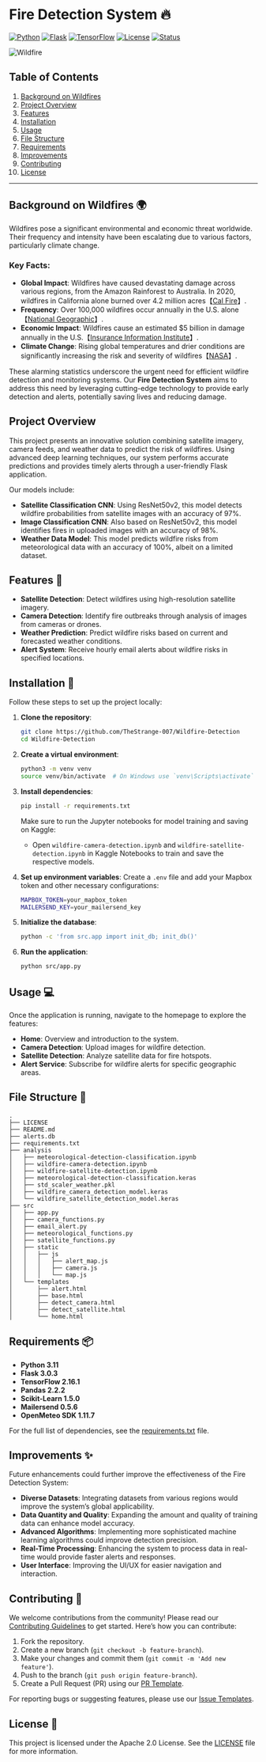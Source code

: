 # Fire Detection System 🔥

[![Python](https://img.shields.io/badge/Python-3.11-blue.svg?logo=python)](https://www.python.org/downloads/release/python-311/)
[![Flask](https://img.shields.io/badge/Flask-3.0.3-lightgrey.svg?logo=flask)](https://flask.palletsprojects.com/en/3.0.x/)
[![TensorFlow](https://img.shields.io/badge/TensorFlow-2.16.1-orange.svg?logo=tensorflow)](https://www.tensorflow.org/)
[![License](https://img.shields.io/badge/License-Apache%202.0-green.svg)](LICENSE)
[![Status](https://img.shields.io/badge/Status-Active-brightgreen.svg)](https://github.com/username/repo)

![Wildfire](https://medforest.net/wp-content/uploads/2019/03/forest-fire-2268725_1280.jpg)

## Table of Contents

1. [Background on Wildfires](#background-on-wildfires)
2. [Project Overview](#project-overview)
3. [Features](#features)
4. [Installation](#installation)
5. [Usage](#usage)
6. [File Structure](#file-structure)
7. [Requirements](#requirements)
8. [Improvements](#improvements)
9. [Contributing](#contributing)
10. [License](#license)

---

## Background on Wildfires 🌍

Wildfires pose a significant environmental and economic threat worldwide. Their frequency and intensity have been escalating due to various factors, particularly climate change.

### Key Facts:

- **Global Impact**: Wildfires have caused devastating damage across various regions, from the Amazon Rainforest to Australia. In 2020, wildfires in California alone burned over 4.2 million acres【[Cal Fire](https://www.fire.ca.gov/incidents/2020/)】.
- **Frequency**: Over 100,000 wildfires occur annually in the U.S. alone【[National Geographic](https://www.nationalgeographic.com/environment/article/wildfires)】.
- **Economic Impact**: Wildfires cause an estimated $5 billion in damage annually in the U.S.【[Insurance Information Institute](https://www.iii.org/fact-statistic/facts-statistics-wildfires)】.
- **Climate Change**: Rising global temperatures and drier conditions are significantly increasing the risk and severity of wildfires【[NASA](https://climate.nasa.gov/news/2878/the-link-between-climate-change-and-wildfires/)】.

These alarming statistics underscore the urgent need for efficient wildfire detection and monitoring systems. Our **Fire Detection System** aims to address this need by leveraging cutting-edge technology to provide early detection and alerts, potentially saving lives and reducing damage.

## Project Overview

This project presents an innovative solution combining satellite imagery, camera feeds, and weather data to predict the risk of wildfires. Using advanced deep learning techniques, our system performs accurate predictions and provides timely alerts through a user-friendly Flask application. 

Our models include:
- **Satellite Classification CNN**: Using ResNet50v2, this model detects wildfire probabilities from satellite images with an accuracy of 97%.
- **Image Classification CNN**: Also based on ResNet50v2, this model identifies fires in uploaded images with an accuracy of 98%.
- **Weather Data Model**: This model predicts wildfire risks from meteorological data with an accuracy of 100%, albeit on a limited dataset.

## Features 🌟

- **Satellite Detection**: Detect wildfires using high-resolution satellite imagery.
- **Camera Detection**: Identify fire outbreaks through analysis of images from cameras or drones.
- **Weather Prediction**: Predict wildfire risks based on current and forecasted weather conditions.
- **Alert System**: Receive hourly email alerts about wildfire risks in specified locations.

## Installation 🚀

Follow these steps to set up the project locally:

1. **Clone the repository**:
   ```bash
   git clone https://github.com/TheStrange-007/Wildfire-Detection
   cd Wildfire-Detection
   ```

2. **Create a virtual environment**:
   ```bash
   python3 -m venv venv
   source venv/bin/activate  # On Windows use `venv\Scripts\activate`
   ```

3. **Install dependencies**:
   ```bash
   pip install -r requirements.txt
   ```

   Make sure to run the Jupyter notebooks for model training and saving on Kaggle:
   - Open `wildfire-camera-detection.ipynb` and `wildfire-satellite-detection.ipynb` in Kaggle Notebooks to train and save the respective models.

4. **Set up environment variables**:
   Create a `.env` file and add your Mapbox token and other necessary configurations:
   ```bash
   MAPBOX_TOKEN=your_mapbox_token
   MAILERSEND_KEY=your_mailersend_key
   ```

5. **Initialize the database**:
   ```bash
   python -c 'from src.app import init_db; init_db()'
   ```

6. **Run the application**:
   ```bash
   python src/app.py
   ```

## Usage 💻

Once the application is running, navigate to the homepage to explore the features:

- **Home**: Overview and introduction to the system.
- **Camera Detection**: Upload images for wildfire detection.
- **Satellite Detection**: Analyze satellite data for fire hotspots.
- **Alert Service**: Subscribe for wildfire alerts for specific geographic areas.

## File Structure 📁

```
.
├── LICENSE
├── README.md
├── alerts.db
├── requirements.txt
├── analysis
│   ├── meteorological-detection-classification.ipynb
│   ├── wildfire-camera-detection.ipynb
│   ├── wildfire-satellite-detection.ipynb
│   ├── meteorological-detection-classification.keras
│   ├── std_scaler_weather.pkl
│   ├── wildfire_camera_detection_model.keras
│   └── wildfire_satellite_detection_model.keras
├── src
│   ├── app.py
│   ├── camera_functions.py
│   ├── email_alert.py
│   ├── meteorological_functions.py
│   ├── satellite_functions.py
│   ├── static
│   │   ├── js
│   │   │   ├── alert_map.js
│   │   │   ├── camera.js
│   │   │   └── map.js
│   └── templates
│       ├── alert.html
│       ├── base.html
│       ├── detect_camera.html
│       ├── detect_satellite.html
│       └── home.html
```

## Requirements 📦

- **Python 3.11**
- **Flask 3.0.3**
- **TensorFlow 2.16.1**
- **Pandas 2.2.2**
- **Scikit-Learn 1.5.0**
- **Mailersend 0.5.6**
- **OpenMeteo SDK 1.11.7**

For the full list of dependencies, see the [requirements.txt](requirements.txt) file.

## Improvements ✨

Future enhancements could further improve the effectiveness of the Fire Detection System:

- **Diverse Datasets**: Integrating datasets from various regions would improve the system’s global applicability.
- **Data Quantity and Quality**: Expanding the amount and quality of training data can enhance model accuracy.
- **Advanced Algorithms**: Implementing more sophisticated machine learning algorithms could improve detection precision.
- **Real-Time Processing**: Enhancing the system to process data in real-time would provide faster alerts and responses.
- **User Interface**: Improving the UI/UX for easier navigation and interaction.

## Contributing 🤝

We welcome contributions from the community! Please read our [Contributing Guidelines](CONTRIBUTING.md) to get started. Here’s how you can contribute:

1. Fork the repository.
2. Create a new branch (`git checkout -b feature-branch`).
3. Make your changes and commit them (`git commit -m 'Add new feature'`).
4. Push to the branch (`git push origin feature-branch`).
5. Create a Pull Request (PR) using our [PR Template](.github/PULL_REQUEST_TEMPLATE.md).

For reporting bugs or suggesting features, please use our [Issue Templates](.github/ISSUE_TEMPLATE/bug_report.md).

## License 📜

This project is licensed under the Apache 2.0 License. See the [LICENSE](LICENSE) file for more information.
